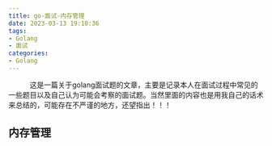 ```yaml
---
title: go-面试-内存管理
date: 2023-03-13 19:10:36
tags:
- Golang
- 面试
categories:
- Golang
---
```

&emsp;&emsp;&emsp;这是一篇关于golang面试题的文章，主要是记录本人在面试过程中常见的一些题目以及自己认为可能会考察的面试题。当然里面的内容也是用我自己的话术来总结的，可能存在不严谨的地方，还望指出！！！
## 内存管理